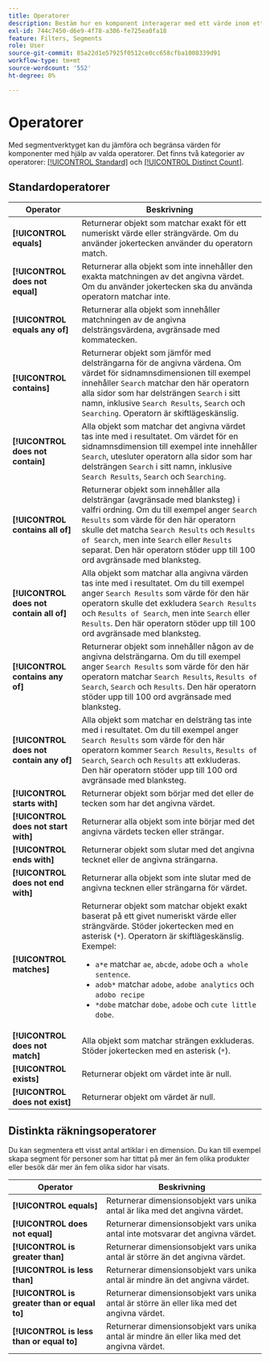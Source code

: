 ```yaml
---
title: Operatorer
description: Bestäm hur en komponent interagerar med ett värde inom ett segment.
exl-id: 744c7450-d6e9-4f78-a306-fe725ea0fa18
feature: Filters, Segments
role: User
source-git-commit: 85a22d1e57925f0512ce0cc658cfba1008339d91
workflow-type: tm+mt
source-wordcount: '552'
ht-degree: 0%

---
```


# Operatorer

Med segmentverktyget kan du jämföra och begränsa värden för komponenter med hjälp av valda operatorer. Det finns två kategorier av operatorer: [[!UICONTROL Standard]](#standard-operators) och [[!UICONTROL Distinct Count]](#distinct-count-operators).

## Standardoperatorer

| Operator | Beskrivning |
| --- | --- |
| **[!UICONTROL equals]** | Returnerar objekt som matchar exakt för ett numeriskt värde eller strängvärde. Om du använder jokertecken använder du operatorn match. |
| **[!UICONTROL does not equal]** | Returnerar alla objekt som inte innehåller den exakta matchningen av det angivna värdet.  Om du använder jokertecken ska du använda operatorn matchar inte. |
| **[!UICONTROL equals any of]** | Returnerar alla objekt som innehåller matchningen av de angivna delsträngsvärdena, avgränsade med kommatecken. |
| **[!UICONTROL contains]** | Returnerar objekt som jämför med delsträngarna för de angivna värdena. Om värdet för sidnamnsdimensionen till exempel innehåller `Search` matchar den här operatorn alla sidor som har delsträngen `Search` i sitt namn, inklusive `Search Results`, `Search` och `Searching`. Operatorn är skiftlägeskänslig. |
| **[!UICONTROL does not contain]** | Alla objekt som matchar det angivna värdet tas inte med i resultatet. Om värdet för en sidnamnsdimension till exempel inte innehåller `Search`, utesluter operatorn alla sidor som har delsträngen `Search` i sitt namn, inklusive `Search Results`, `Search` och `Searching`. |
| **[!UICONTROL contains all of]** | Returnerar objekt som innehåller alla delsträngar (avgränsade med blanksteg) i valfri ordning. Om du till exempel anger `Search Results` som värde för den här operatorn skulle det matcha `Search Results` och `Results of Search`, men inte `Search` eller `Results` separat. Den här operatorn stöder upp till 100 ord avgränsade med blanksteg. |
| **[!UICONTROL does not contain all of]** | Alla objekt som matchar alla angivna värden tas inte med i resultatet. Om du till exempel anger `Search Results` som värde för den här operatorn skulle det exkludera `Search Results` och `Results of Search`, men inte `Search` eller `Results`. Den här operatorn stöder upp till 100 ord avgränsade med blanksteg. |
| **[!UICONTROL contains any of]** | Returnerar objekt som innehåller någon av de angivna delsträngarna. Om du till exempel anger `Search Results` som värde för den här operatorn matchar `Search Results`, `Results of Search`, `Search` och `Results`. Den här operatorn stöder upp till 100 ord avgränsade med blanksteg. |
| **[!UICONTROL does not contain any of]** | Alla objekt som matchar en delsträng tas inte med i resultatet. Om du till exempel anger `Search Results` som värde för den här operatorn kommer `Search Results`, `Results of Search`, `Search` och `Results` att exkluderas. Den här operatorn stöder upp till 100 ord avgränsade med blanksteg. |
| **[!UICONTROL starts with]** | Returnerar objekt som börjar med det eller de tecken som har det angivna värdet. |
| **[!UICONTROL does not start with]** | Returnerar alla objekt som inte börjar med det angivna värdets tecken eller strängar. |
| **[!UICONTROL ends with]** | Returnerar objekt som slutar med det angivna tecknet eller de angivna strängarna. |
| **[!UICONTROL does not end with]** | Returnerar alla objekt som inte slutar med de angivna tecknen eller strängarna för värdet. |
| **[!UICONTROL matches]** | Returnerar objekt som matchar objekt exakt baserat på ett givet numeriskt värde eller strängvärde. Stöder jokertecken med en asterisk (`*`). Operatorn är skiftlägeskänslig. Exempel:<ul><li>`a*e` matchar `ae`, `abcde`, `adobe` och `a whole sentence`.</li><li>`adob*` matchar `adobe`, `adobe analytics` och `adobo recipe`</li><li>`*dobe` matchar `dobe`, `adobe` och `cute little dobe`.</li></ul> |
| **[!UICONTROL does not match]** | Alla objekt som matchar strängen exkluderas. Stöder jokertecken med en asterisk (`*`). |
| **[!UICONTROL exists]** | Returnerar objekt om värdet inte är null. |
| **[!UICONTROL does not exist]** | Returnerar objekt om värdet är null. |

## Distinkta räkningsoperatorer

Du kan segmentera ett visst antal artiklar i en dimension. Du kan till exempel skapa segment för personer som har tittat på mer än fem olika produkter eller besök där mer än fem olika sidor har visats.

| Operator | Beskrivning |
| --- | --- |
| **[!UICONTROL equals]** | Returnerar dimensionsobjekt vars unika antal är lika med det angivna värdet. |
| **[!UICONTROL does not equal]** | Returnerar dimensionsobjekt vars unika antal inte motsvarar det angivna värdet. |
| **[!UICONTROL is greater than]** | Returnerar dimensionsobjekt vars unika antal är större än det angivna värdet. |
| **[!UICONTROL is less than]** | Returnerar dimensionsobjekt vars unika antal är mindre än det angivna värdet. |
| **[!UICONTROL is greater than or equal to]** | Returnerar dimensionsobjekt vars unika antal är större än eller lika med det angivna värdet. |
| **[!UICONTROL is less than or equal to]** | Returnerar dimensionsobjekt vars unika antal är mindre än eller lika med det angivna värdet. |
